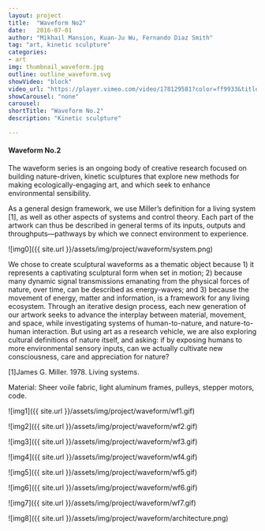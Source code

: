 ```yaml
---
layout: project
title:  "Waveform No2"
date:   2016-07-01
author: "Mikhail Mansion, Kuan-Ju Wu, Fernando Diaz Smith"
tag: "art, kinetic sculpture"
categories:
- art
img: thumbnail_waveform.jpg
outline: outline_waveform.svg
showVideo: "block"
video_url: "https://player.vimeo.com/video/178129581?color=ff9933&title=0&byline=0&portrait=0"
showCarousel: "none"
carousel:
shortTitle: "Waveform No.2"
description: "Kinetic sculpture"

---
```

#### Waveform No.2 ####

The waveform series is an ongoing body of creative research focused on building nature-driven, kinetic
sculptures that explore new methods for making ecologically-engaging art, and which seek to enhance
environmental sensibility.

As a general design framework, we use Miller’s definition for a living system [1], as well as other aspects of systems and control theory. Each part of the artwork can thus be described in general terms of its inputs, outputs and throughputs—pathways by which we connect environment to experience.

![img0]({{ site.url }}/assets/img/project/waveform/system.png)

We chose to create sculptural waveforms as a thematic object because 1) it represents a captivating sculptural form when set in motion; 2) because many dynamic signal transmissions emanating from the physical forces of nature, over time, can be described as energy-waves; and 3) because the movement of energy, matter and information, is a framework for any living ecosystem. Through an iterative design process, each new generation of our artwork seeks to advance the interplay between material, movement, and space, while investigating systems of human-to-nature, and nature-to-human interaction. But using art as a research vehicle, we
are also exploring cultural definitions of nature itself, and asking: if by exposing humans to more environmental sensory inputs, can we actually cultivate new consciousness,
care and appreciation for nature?

[1]James G. Miller. 1978. Living systems.

Material: Sheer voile fabric, light aluminum frames, pulleys, stepper motors, code.

![img1]({{ site.url }}/assets/img/project/waveform/wf1.gif)

![img2]({{ site.url }}/assets/img/project/waveform/wf2.gif)

![img3]({{ site.url }}/assets/img/project/waveform/wf3.gif)

![img4]({{ site.url }}/assets/img/project/waveform/wf4.gif)

![img5]({{ site.url }}/assets/img/project/waveform/wf5.gif)

![img6]({{ site.url }}/assets/img/project/waveform/wf6.gif)

![img7]({{ site.url }}/assets/img/project/waveform/wf7.gif)

![img8]({{ site.url }}/assets/img/project/waveform/architecture.png)
